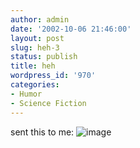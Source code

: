 ```yaml
---
author: admin
date: '2002-10-06 21:46:00'
layout: post
slug: heh-3
status: publish
title: heh
wordpress_id: '970'
categories:
- Humor
- Science Fiction
---
```


sent this to me:
![image](http://www.zhangzhung.net/lj/sleepytime-cthulhu.jpg)
